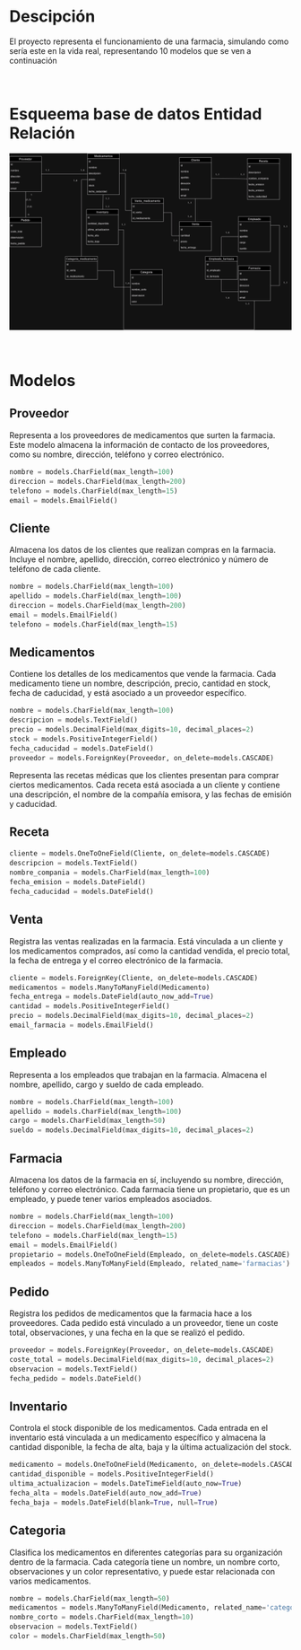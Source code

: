 # Descipción

El proyecto representa el funcionamiento de una farmacia, simulando como sería este en la vida real, representando 10 modelos que se ven a continuación

<br>

# Esqueema base de datos Entidad Relación

![Imagen_base_datos](./assets/diagrama_entidad_relacion.png "Entidad Relación")

<br>

# Modelos

## Proveedor

Representa a los proveedores de medicamentos que surten la farmacia. Este modelo almacena la información de contacto de los proveedores, como su nombre, dirección, teléfono y correo electrónico.

```Python
nombre = models.CharField(max_length=100)
direccion = models.CharField(max_length=200)
telefono = models.CharField(max_length=15)
email = models.EmailField()
```

## Cliente

Almacena los datos de los clientes que realizan compras en la farmacia. Incluye el nombre, apellido, dirección, correo electrónico y número de teléfono de cada cliente.

```Python
nombre = models.CharField(max_length=100)
apellido = models.CharField(max_length=100)
direccion = models.CharField(max_length=200)
email = models.EmailField()
telefono = models.CharField(max_length=15)
```

## Medicamentos

Contiene los detalles de los medicamentos que vende la farmacia. Cada medicamento tiene un nombre, descripción, precio, cantidad en stock, fecha de caducidad, y está asociado a un proveedor específico.

```Python
nombre = models.CharField(max_length=100)
descripcion = models.TextField()
precio = models.DecimalField(max_digits=10, decimal_places=2)
stock = models.PositiveIntegerField()
fecha_caducidad = models.DateField()
proveedor = models.ForeignKey(Proveedor, on_delete=models.CASCADE)
```

Representa las recetas médicas que los clientes presentan para comprar ciertos medicamentos. Cada receta está asociada a un cliente y contiene una descripción, el nombre de la compañía emisora, y las fechas de emisión y caducidad.

## Receta
```Python
cliente = models.OneToOneField(Cliente, on_delete=models.CASCADE)
descripcion = models.TextField()
nombre_compania = models.CharField(max_length=100)
fecha_emision = models.DateField()
fecha_caducidad = models.DateField()
```

## Venta

Registra las ventas realizadas en la farmacia. Está vinculada a un cliente y los medicamentos comprados, así como la cantidad vendida, el precio total, la fecha de entrega y el correo electrónico de la farmacia.

```Python
cliente = models.ForeignKey(Cliente, on_delete=models.CASCADE)
medicamentos = models.ManyToManyField(Medicamento)
fecha_entrega = models.DateField(auto_now_add=True)
cantidad = models.PositiveIntegerField()
precio = models.DecimalField(max_digits=10, decimal_places=2)
email_farmacia = models.EmailField()
```

## Empleado

Representa a los empleados que trabajan en la farmacia. Almacena el nombre, apellido, cargo y sueldo de cada empleado.

```Python
nombre = models.CharField(max_length=100)
apellido = models.CharField(max_length=100)
cargo = models.CharField(max_length=50)
sueldo = models.DecimalField(max_digits=10, decimal_places=2)
```

## Farmacia

Almacena los datos de la farmacia en sí, incluyendo su nombre, dirección, teléfono y correo electrónico. Cada farmacia tiene un propietario, que es un empleado, y puede tener varios empleados asociados.

```Python
nombre = models.CharField(max_length=100)
direccion = models.CharField(max_length=200)
telefono = models.CharField(max_length=15)
email = models.EmailField()
propietario = models.OneToOneField(Empleado, on_delete=models.CASCADE)
empleados = models.ManyToManyField(Empleado, related_name='farmacias')
```


## Pedido

Registra los pedidos de medicamentos que la farmacia hace a los proveedores. Cada pedido está vinculado a un proveedor, tiene un coste total, observaciones, y una fecha en la que se realizó el pedido.

```Python
proveedor = models.ForeignKey(Proveedor, on_delete=models.CASCADE)
coste_total = models.DecimalField(max_digits=10, decimal_places=2)
observacion = models.TextField()
fecha_pedido = models.DateField()
```

## Inventario

Controla el stock disponible de los medicamentos. Cada entrada en el inventario está vinculada a un medicamento específico y almacena la cantidad disponible, la fecha de alta, baja y la última actualización del stock.

```Python
medicamento = models.OneToOneField(Medicamento, on_delete=models.CASCADE)
cantidad_disponible = models.PositiveIntegerField()
ultima_actualizacion = models.DateTimeField(auto_now=True)
fecha_alta = models.DateField(auto_now_add=True)
fecha_baja = models.DateField(blank=True, null=True)
```

## Categoria

Clasifica los medicamentos en diferentes categorías para su organización dentro de la farmacia. Cada categoría tiene un nombre, un nombre corto, observaciones y un color representativo, y puede estar relacionada con varios medicamentos.

```Python
nombre = models.CharField(max_length=50)
medicamentos = models.ManyToManyField(Medicamento, related_name='categorias')
nombre_corto = models.CharField(max_length=10)
observacion = models.TextField()
color = models.CharField(max_length=50)
```